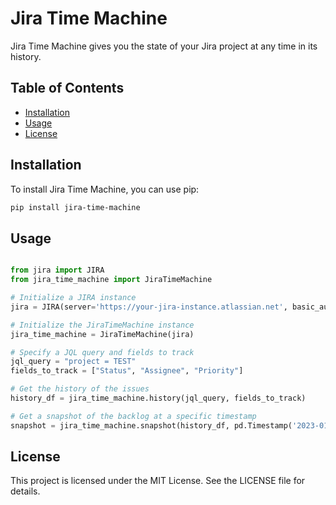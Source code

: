 # Jira Time Machine

Jira Time Machine gives you the state of your Jira project at any time in its history.

## Table of Contents

- [Installation](#installation)
- [Usage](#usage)
- [License](#license)

## Installation

To install Jira Time Machine, you can use pip:

```sh
pip install jira-time-machine
```

## Usage

```python

from jira import JIRA
from jira_time_machine import JiraTimeMachine

# Initialize a JIRA instance
jira = JIRA(server='https://your-jira-instance.atlassian.net', basic_auth=('email', 'api_token'))

# Initialize the JiraTimeMachine instance
jira_time_machine = JiraTimeMachine(jira)

# Specify a JQL query and fields to track
jql_query = "project = TEST"
fields_to_track = ["Status", "Assignee", "Priority"]

# Get the history of the issues
history_df = jira_time_machine.history(jql_query, fields_to_track)

# Get a snapshot of the backlog at a specific timestamp
snapshot = jira_time_machine.snapshot(history_df, pd.Timestamp('2023-01-01'))
```

## License

This project is licensed under the MIT License. See the LICENSE file for details.

